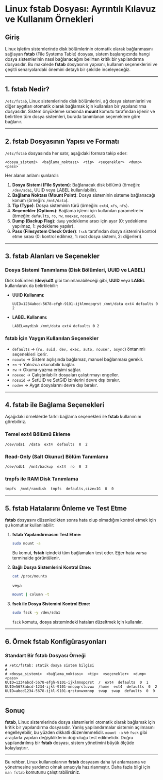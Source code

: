 # Linux fstab Dosyası: Ayrıntılı Kılavuz ve Kullanım Örnekleri

## Giriş
Linux işletim sistemlerinde disk bölümlerinin otomatik olarak bağlanmasını sağlayan **fstab** (File Systems Table) dosyası, sistem başlangıcında hangi dosya sistemlerinin nasıl bağlanacağını belirten kritik bir yapılandırma dosyasıdır. Bu makalede **fstab** dosyasının yapısını, kullanım seçeneklerini ve çeşitli senaryolardaki önemini detaylı bir şekilde inceleyeceğiz.

---

## 1. fstab Nedir?
`/etc/fstab`, Linux sistemlerinde disk bölümlerini, ağ dosya sistemlerini ve diğer aygıtları otomatik olarak bağlamak için kullanılan bir yapılandırma dosyasıdır. Sistem önyükleme sırasında **mount** komutu tarafından işlenir ve belirtilen tüm dosya sistemleri, burada tanımlanan seçeneklere göre bağlanır.

---

## 2. fstab Dosyasının Yapısı ve Formatı
`/etc/fstab` dosyasında her satır, aşağıdaki formatı takip eder:

```plaintext
<dosya_sistemi>  <bağlama_noktası>  <tip>  <seçenekler>  <dump>  <pass>
```

Her alanın anlamı şunlardır:

1. **Dosya Sistemi (File System)**: Bağlanacak disk bölümü (örneğin: `/dev/sda1`, UUID veya LABEL kullanılabilir).
2. **Bağlama Noktası (Mount Point)**: Dosya sisteminin sisteme bağlanacağı konum (örneğin: `/mnt/data`).
3. **Tip (Type)**: Dosya sisteminin türü (örneğin: `ext4`, `xfs`, `nfs`).
4. **Seçenekler (Options)**: Bağlama işlemi için kullanılan parametreler (örneğin: `defaults`, `ro`, `rw`, `noexec`, `nosuid`).
5. **Dump (Backup Flag)**: `dump` yedekleme aracı için ayar (0: yedekleme yapılmaz, 1: yedekleme yapılır).
6. **Pass (Filesystem Check Order)**: `fsck` tarafından dosya sistemini kontrol etme sırası (0: kontrol edilmez, 1: root dosya sistemi, 2: diğerleri).

---

## 3. fstab Alanları ve Seçenekler

### **Dosya Sistemi Tanımlama (Disk Bölümleri, UUID ve LABEL)**
Disk bölümleri **/dev/sdX** gibi tanımlanabileceği gibi, **UUID** veya **LABEL** kullanılarak da belirtilebilir:

- **UUID Kullanımı:**
  ```plaintext
  UUID=1234abcd-5678-efgh-9101-ijklmnopqrst /mnt/data ext4 defaults 0 2
  ```
- **LABEL Kullanımı:**
  ```plaintext
  LABEL=mydisk /mnt/data ext4 defaults 0 2
  ```

### **fstab İçin Yaygın Kullanılan Seçenekler**

- `defaults` → (`rw, suid, dev, exec, auto, nouser, async`) öntanımlı seçenekleri içerir.
- `noauto` → Sistem açılışında bağlamaz, manuel bağlanması gerekir.
- `ro` → Yalnızca okunabilir bağlar.
- `rw` → Okuma-yazma erişimi sağlar.
- `noexec` → Çalıştırılabilir dosyaları çalıştırmayı engeller.
- `nosuid` → SetUID ve SetGID izinlerini devre dışı bırakır.
- `nodev` → Aygıt dosyalarını devre dışı bırakır.

---

## 4. fstab ile Bağlama Seçenekleri
Aşağıdaki örneklerde farklı bağlama seçenekleri ile **fstab** kullanımını görebiliriz.

### **Temel ext4 Bölümü Ekleme**
```plaintext
/dev/sda1  /data  ext4  defaults  0  2
```

### **Read-Only (Salt Okunur) Bölüm Tanımlama**
```plaintext
/dev/sdb1  /mnt/backup  ext4  ro  0  2
```

### **tmpfs ile RAM Disk Tanımlama**
```plaintext
tmpfs  /mnt/ramdisk  tmpfs  defaults,size=1G  0  0
```

---

## 5. fstab Hatalarını Önleme ve Test Etme
**fstab** dosyasını düzenledikten sonra hata olup olmadığını kontrol etmek için şu komutlar kullanılabilir:

1. **fstab Yapılandırmasını Test Etme:**
   ```sh
   sudo mount -a
   ```
   Bu komut, **fstab** içindeki tüm bağlamaları test eder. Eğer hata varsa terminalde görüntülenir.

2. **Bağlı Dosya Sistemlerini Kontrol Etme:**
   ```sh
   cat /proc/mounts
   ```
   veya
   ```sh
   mount | column -t
   ```

3. **fsck ile Dosya Sistemini Kontrol Etme:**
   ```sh
   sudo fsck -y /dev/sda1
   ```
   `fsck` komutu, dosya sistemindeki hataları düzeltmek için kullanılır.

---

## 6. Örnek fstab Konfigürasyonları

### **Standart Bir fstab Dosyası Örneği**
```plaintext
# /etc/fstab: statik dosya sistem bilgisi
#
# <dosya_sistemi>  <bağlama_noktası>  <tip>  <seçenekler>  <dump>  <pass>
UUID=1234abcd-5678-efgh-9101-ijklmnopqrst  /  ext4  defaults  0  1
UUID=5678abcd-1234-ijkl-9101-mnopqrstuvwx  /home  ext4  defaults  0  2
UUID=abcd1234-5678-ijkl-9101-qrstuvwxmnop  swap  swap  defaults  0  0
```

---

## Sonuç
**fstab**, Linux sistemlerinde dosya sistemlerini otomatik olarak bağlamak için kritik bir yapılandırma dosyasıdır. Yanlış yapılandırmalar sistemin açılmasını engelleyebilir, bu yüzden dikkatli düzenlenmelidir. `mount -a` ve `fsck` gibi araçlarla yapılan değişikliklerin doğruluğu test edilmelidir. Doğru yapılandırılmış bir **fstab** dosyası, sistem yönetimini büyük ölçüde kolaylaştırır.

---

Bu rehber, Linux kullanıcılarının **fstab** dosyasını daha iyi anlamasına ve yönetmesine yardımcı olmak amacıyla hazırlanmıştır. Daha fazla bilgi için `man fstab` komutunu çalıştırabilirsiniz.

